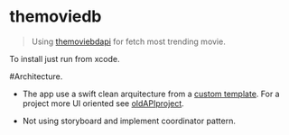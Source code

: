 # themoviedb
> Using [themoviebdapi](https://developers.themoviedb.org/3) for fetch most trending movie.

To install just run from xcode.


#Architecture.

- The app use a swift clean arquitecture from a [custom template](https://github.com/danielrobleM/CleanSwiftTemplate). For a project more UI oriented see [oldAPIproject](https://github.com/danielrobleM/movieAPI).

- Not using storyboard and implement coordinator pattern.